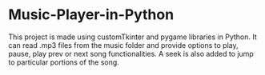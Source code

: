 # Music-Player-in-Python

This project is made using customTkinter and pygame libraries in Python. 
It can read .mp3 files from the music folder and provide options to play, pause, play prev or next song functionalities.
A seek is also added to jump to particular portions of the song.
